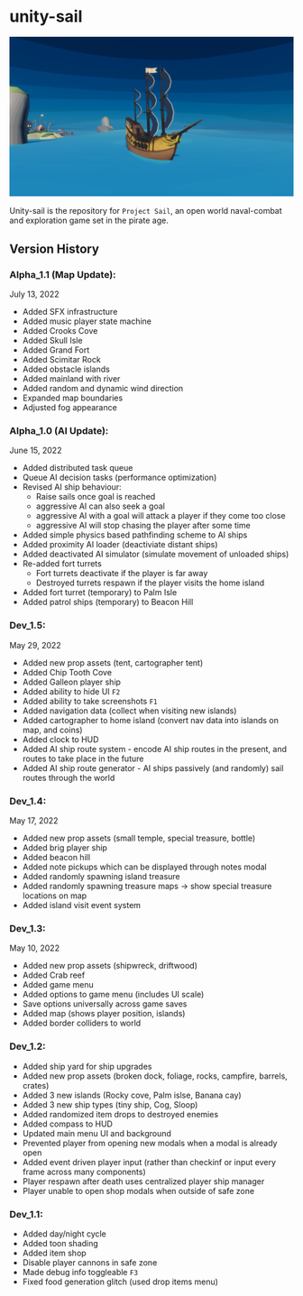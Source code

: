 # unity-sail

![cover image](./images/cover_photo.png)

Unity-sail is the repository for `Project Sail`, an open world naval-combat and exploration game set in the pirate age.

## Version History

### Alpha_1.1 (Map Update):
July 13, 2022
- Added SFX infrastructure
- Added music player state machine
- Added Crooks Cove
- Added Skull Isle
- Added Grand Fort
- Added Scimitar Rock
- Added obstacle islands
- Added mainland with river
- Added random and dynamic wind direction
- Expanded map boundaries
- Adjusted fog appearance

### Alpha_1.0 (AI Update):
June 15, 2022
- Added distributed task queue
- Queue AI decision tasks (performance optimization)
- Revised AI ship behaviour:
  - Raise sails once goal is reached
  - aggressive AI can also seek a goal
  - aggressive AI with a goal will attack a player if they come too close
  - aggressive AI will stop chasing the player after some time
- Added simple physics based pathfinding scheme to AI ships
- Added proximity AI loader (deactiviate distant ships)
- Added deactivated AI simulator (simulate movement of unloaded ships)
- Re-added fort turrets
  - Fort turrets deactivate if the player is far away
  - Destroyed turrets respawn if the player visits the home island
- Added fort turret (temporary) to Palm Isle
- Added patrol ships (temporary) to Beacon Hill 

### Dev_1.5:
May 29, 2022
- Added new prop assets (tent, cartographer tent)
- Added Chip Tooth Cove
- Added Galleon player ship
- Added ability to hide UI `F2`
- Added ability to take screenshots `F1`
- Added navigation data (collect when visiting new islands)
- Added cartographer to home island (convert nav data into islands on map, and coins)
- Added clock to HUD
- Added AI ship route system - encode AI ship routes in the present, and routes to take place in the future
- Added AI ship route generator - AI ships passively (and randomly) sail routes through the world

### Dev_1.4:
May 17, 2022
- Added new prop assets (small temple, special treasure, bottle)
- Added brig player ship
- Added beacon hill
- Added note pickups which can be displayed through notes modal
- Added randomly spawning island treasure
- Added randomly spawning treasure maps -> show special treasure locations on map
- Added island visit event system

### Dev_1.3:
May 10, 2022
- Added new prop assets (shipwreck, driftwood)
- Added Crab reef
- Added game menu
- Added options to game menu (includes UI scale)
- Save options universally across game saves
- Added map (shows player position, islands)
- Added border colliders to world

### Dev_1.2:
- Added ship yard for ship upgrades
- Added new prop assets (broken dock, foliage, rocks, campfire, barrels, crates)
- Added 3 new islands (Rocky cove, Palm islse, Banana cay)
- Added 3 new ship types (tiny ship, Cog, Sloop)
- Added randomized item drops to destroyed enemies
- Added compass to HUD
- Updated main menu UI and background
- Prevented player from opening new modals when a modal is already open
- Added event driven player input (rather than checkinf or input every frame across many components)
- Player respawn after death uses centralized player ship manager
- Player unable to open shop modals when outside of safe zone

### Dev_1.1:
- Added day/night cycle
- Added toon shading
- Added item shop
- Disable player cannons in safe zone
- Made debug info toggleable `F3`
- Fixed food generation glitch (used drop items menu)
